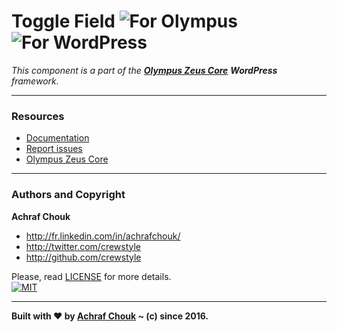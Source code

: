 # Toggle Field ![For Olympus](https://img.shields.io/badge/for-Olympus-44cc11.svg?style=flat-square) ![For WordPress](https://img.shields.io/badge/for-WordPress-00aadc.svg?style=flat-square)

_This component is a part of the [**Olympus Zeus Core**](https://github.com/GetOlympus/Zeus-Core) **WordPress** framework._  

---

### Resources

  + [Documentation](https://olympus.readme.io/v1.0/docs/toggle-field)
  + [Report issues](https://github.com/GetOlympus/olympus-toggle-field/issues)
  + [Olympus Zeus Core](https://github.com/GetOlympus/Zeus-Core)

---

### Authors and Copyright

**Achraf Chouk**

+ http://fr.linkedin.com/in/achrafchouk/
+ http://twitter.com/crewstyle
+ http://github.com/crewstyle

Please, read [LICENSE](https://github.com/GetOlympus/olympus-toggle-field/blob/master/LICENSE "LICENSE") for more details.  
[![MIT](https://img.shields.io/badge/license-MIT_License-blue.svg?style=flat-square)](http://opensource.org/licenses/MIT "MIT")  

---

**Built with ♥ by [Achraf Chouk](http://github.com/crewstyle "Achraf Chouk") ~ (c) since 2016.**
